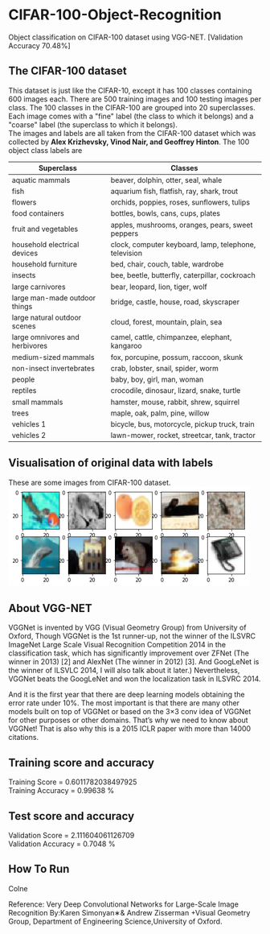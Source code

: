 # CIFAR-100-Object-Recognition
Object classification on CIFAR-100 dataset using VGG-NET. [Validation Accuracy 70.48%]

## The CIFAR-100 dataset
This dataset is just like the CIFAR-10, except it has 100 classes containing 600 images each. There are 500 training images and 100 testing images per class. The 100 classes in the CIFAR-100 are grouped into 20 superclasses. Each image comes with a "fine" label (the class to which it belongs) and a "coarse" label (the superclass to which it belongs).<br>
The images and labels are all taken from the CIFAR-100 dataset which was collected by **Alex Krizhevsky, Vinod Nair, and Geoffrey Hinton**. The 100 object class labels are

| Superclass                         |Classes                                              |
|------------------------------------|-----------------------------------------------------|
| aquatic mammals                    |beaver, dolphin, otter, seal, whale
| fish                               |aquarium fish, flatfish, ray, shark, trout
| flowers                            |orchids, poppies, roses, sunflowers, tulips
| food containers                    |bottles, bowls, cans, cups, plates
| fruit and vegetables               |apples, mushrooms, oranges, pears, sweet peppers
| household electrical devices       |clock, computer keyboard, lamp, telephone, television
| household furniture                |bed, chair, couch, table, wardrobe
| insects                            |bee, beetle, butterfly, caterpillar, cockroach
| large carnivores                   |bear, leopard, lion, tiger, wolf
| large man-made outdoor things      |bridge, castle, house, road, skyscraper
| large natural outdoor scenes       |cloud, forest, mountain, plain, sea
| large omnivores and herbivores     |camel, cattle, chimpanzee, elephant, kangaroo
| medium-sized mammals               |fox, porcupine, possum, raccoon, skunk
| non-insect invertebrates           |crab, lobster, snail, spider, worm
| people                             |baby, boy, girl, man, woman
| reptiles                           |crocodile, dinosaur, lizard, snake, turtle
| small mammals                      |hamster, mouse, rabbit, shrew, squirrel
| trees                              |maple, oak, palm, pine, willow
| vehicles 1                         |bicycle, bus, motorcycle, pickup truck, train
| vehicles 2                         |lawn-mower, rocket, streetcar, tank, tractor


## Visualisation of original data with labels
These are some images from CIFAR-100 dataset.
![objects](images/objects.png)

## About VGG-NET
VGGNet is invented by VGG (Visual Geometry Group) from University of Oxford, Though VGGNet is the 1st runner-up, not the winner of the ILSVRC ImageNet Large Scale Visual Recognition Competition 2014 in the classification task, which has significantly improvement over ZFNet (The winner in 2013) [2] and AlexNet (The winner in 2012) [3]. And GoogLeNet is the winner of ILSVLC 2014, I will also talk about it later.) Nevertheless, VGGNet beats the GoogLeNet and won the localization task in ILSVRC 2014.

And it is the first year that there are deep learning models obtaining the error rate under 10%. The most important is that there are many other models built on top of VGGNet or based on the 3×3 conv idea of VGGNet for other purposes or other domains. That’s why we need to know about VGGNet! That is also why this is a 2015 ICLR paper with more than 14000 citations.


## Training score and accuracy
Training Score =  0.6011782038497925  
Training Accuracy =  0.99638 %

## Test score and accuracy
Validation Score =  2.111604061126709  
Validation Accuracy = 0.7048 %


## How To Run
Colne






Reference: Very Deep Convolutional Networks for Large-Scale Image Recognition
By:Karen Simonyan∗& Andrew Zisserman
+Visual Geometry Group, Department of Engineering Science,University of Oxford.











